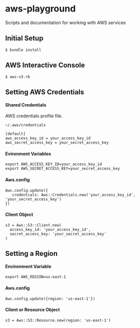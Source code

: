 # aws-playground
Scripts and documentation for working with AWS services

## Initial Setup
```
$ bundle install
```

## AWS Interactive Console
```
$ aws-v3.rb
```

## Setting AWS Credentials

#### Shared Credentials
AWS credentials profile file.

```
~/.aws/credentials
```

```
[default]
aws_access_key_id = your_access_key_id
aws_secret_access_key = your_secret_access_key
```

#### Evironment Variables
```
export AWS_ACCESS_KEY_ID=your_access_key_id
export AWS_SECRET_ACCESS_KEY=your_secret_access_key
```

#### Aws.config
```
Aws.config.update({
   credentials: Aws::Credentials.new('your_access_key_id', 'your_secret_access_key')
})
```

#### Client Object
```
s3 = Aws::S3::Client.new(
  access_key_id: 'your_access_key_id',
  secret_access_key: 'your_secret_access_key'
)
```

## Setting a Region

#### Environment Variable
```
export AWS_REGION=us-east-1
```

####  Aws.config
```
Aws.config.update({region: 'us-east-1'})
```

#### Client or Resource Object
```
s3 = Aws::S3::Resource.new(region: 'us-east-1')
```


